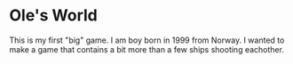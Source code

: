 Ole's World
===========

This is my first "big" game. I am boy born in 1999 from Norway.
I wanted to make a game that contains a bit more than a few ships shooting eachother.
